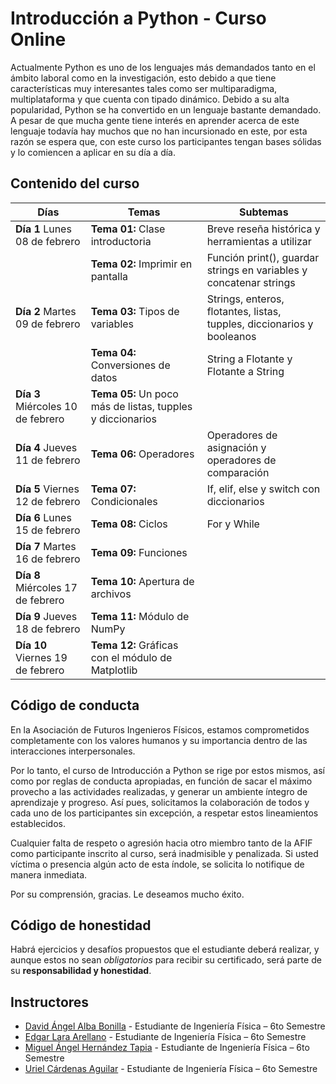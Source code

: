 # Introducción a Python - Curso Online

Actualmente Python es uno de los lenguajes más demandados tanto en el ámbito laboral como en la investigación, esto debido a que tiene características muy interesantes tales como ser multiparadigma, multiplataforma y que cuenta con tipado dinámico. Debido a su alta popularidad, Python se ha convertido en un lenguaje bastante demandado. A pesar de que mucha gente tiene interés en aprender acerca de este lenguaje todavía hay muchos que no han incursionado en este, por esta razón se espera que, con este curso los participantes tengan bases sólidas y lo comiencen a aplicar en su día a día.

## Contenido del curso
|  Días |  Temas | Subtemas  |
|---|---|---|
| __Día 1__ Lunes 08 de febrero     |  __Tema 01:__ Clase introductoria                           |   Breve reseña histórica y herramientas a utilizar                       |
|                                   |  __Tema 02:__ Imprimir en pantalla                          |   Función print(), guardar strings en variables y concatenar strings     |
| __Día 2__ Martes 09 de febrero    |  __Tema 03:__ Tipos de variables                            |   Strings, enteros, flotantes, listas, tupples, diccionarios y booleanos |
|                                   |  __Tema 04:__ Conversiones de datos                         |   String a Flotante y Flotante a String                                  |
| __Día 3__ Miércoles 10 de febrero |  __Tema 05:__ Un poco más de listas, tupples y diccionarios |                                                                          |
| __Día 4__ Jueves 11 de febrero    |  __Tema 06:__ Operadores                                    |   Operadores de asignación y operadores de comparación                   |
| __Día 5__ Viernes 12 de febrero   |  __Tema 07:__ Condicionales                                 |   If, elif, else  y switch con diccionarios                              |
| __Día 6__ Lunes 15 de febrero     |  __Tema 08:__ Ciclos                                        |   For y While                                                            |
| __Día 7__ Martes 16 de febrero    |  __Tema 09:__ Funciones                                     |                                                                          |
| __Día 8__ Miércoles 17 de febrero |  __Tema 10:__ Apertura de archivos                          |                                                                          |
| __Día 9__ Jueves 18 de febrero    |  __Tema 11:__ Módulo de NumPy                               |                                                                          |
| __Día 10__ Viernes 19 de febrero  |  __Tema 12:__ Gráficas con el módulo de Matplotlib          |                                                                          |


## Código de conducta
En la Asociación de Futuros Ingenieros Físicos, estamos comprometidos completamente con los valores humanos y su importancia dentro de las interacciones interpersonales.

Por lo tanto, el curso de Introducción a Python se rige por estos mismos, así como por reglas de conducta apropiadas, en función de sacar el máximo provecho a las actividades realizadas, y generar un ambiente íntegro de aprendizaje y progreso. Así pues, solicitamos la colaboración de todos y cada uno de los participantes sin excepción, a respetar estos lineamientos establecidos.

Cualquier falta de respeto o agresión hacia otro miembro tanto de la AFIF como participante inscrito al curso, será inadmisible y penalizada. Si usted víctima o presencia algún acto de esta índole, se solicita lo notifique de manera inmediata.

Por su comprensión, gracias. Le deseamos mucho éxito.


## Código de honestidad
Habrá ejercicios y desafíos propuestos que el estudiante deberá realizar, y aunque estos no sean _obligatorios_ para recibir su certificado, será parte de su __responsabilidad y honestidad__.



## Instructores

- [David Ángel Alba Bonilla](https://github.com/DavidAlba2627) - Estudiante de Ingeniería Física – 6to Semestre
- [Edgar Lara Arellano](https://github.com/Edgar-La) - Estudiante de Ingeniería Física – 6to Semestre
- [Miguel Ángel Hernández Tapia](https://github.com/MiguelAngel-ht) - Estudiante de Ingeniería Física – 6to Semestre
- [Uriel Cárdenas Aguilar](https://github.com/Uriel148) - Estudiante de Ingeniería Física – 6to Semestre
